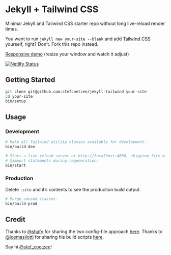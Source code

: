 # Jekyll + Tailwind CSS

Minimal Jekyll and Tailwind CSS starter repo without long live-reload render times.

You want to run `jekyll new your-site --blank` and add
[Tailwind CSS](tailwindcss.com) yourself, right?
Don’t.
Fork this repo instead.

[Responsive demo](https://jekyll-tailwind.netlify.app/) (resize your window and watch it adjust)

[![Netlify Status](https://api.netlify.com/api/v1/badges/a22ca4cf-cb1f-4bf3-9fbc-2833226e9b8e/deploy-status)](https://app.netlify.com/sites/jekyll-tailwind/deploys)

## Getting Started

```bash
git clone git@github.com:stefcoetzee/jekyll-tailwind your-site
cd your-site
bin/setup
```

## Usage

### Development

```bash
# Make all Tailwind utility classes available for development.
bin/build-dev

# Start a live-reload server at http://localhost:4000, skipping file with Tailwind
# @import statements during regeneration.
bin/start
```

### Production

Delete `.site` and it’s contents to see the production build output.

```bash
# Purge unused classes.
bin/build-prod
```

## Credit

Thanks to [@shafy](https://github.com/shafy) for sharing the two config-file
approach [here](https://canolcer.com/post/jekyll-and-tailwind/).
Thanks to [@joemasilotti](https://github.com/joemasilotti) for sharing his build
scripts [here](https://github.com/joemasilotti/masilotti.com/tree/main/bin).

Say hi [@stef_coetzee](https://twitter.com/stef_coetzee)!
